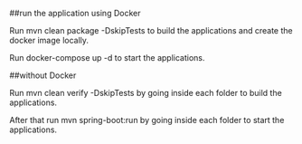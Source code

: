 ##run the application using Docker


Run mvn clean package -DskipTests to build the applications and create the docker image locally.

Run docker-compose up -d to start the applications.

##without Docker


Run mvn clean verify -DskipTests by going inside each folder to build the applications.

After that run mvn spring-boot:run by going inside each folder to start the applications.
